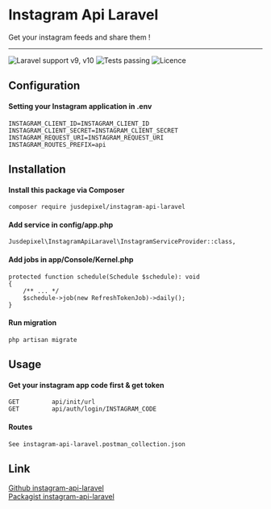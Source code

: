 # Instagram Api Laravel
Get your instagram feeds and share them !
***
![Laravel support v9, v10](https://img.shields.io/badge/Laravel%20Support-v9%2C%20v10-blue)
![Tests passing](https://img.shields.io/badge/Tests-passing-brightgreen)
![Licence](https://img.shields.io/badge/Licence-MIT-yellow)

## Configuration
#### Setting your Instagram application in .env
```
INSTAGRAM_CLIENT_ID=INSTAGRAM_CLIENT_ID
INSTAGRAM_CLIENT_SECRET=INSTAGRAM_CLIENT_SECRET
INSTAGRAM_REQUEST_URI=INSTAGRAM_REQUEST_URI
INSTAGRAM_ROUTES_PREFIX=api
```

## Installation
#### Install this package via Composer
```
composer require jusdepixel/instagram-api-laravel
```
#### Add service in config/app.php
```
Jusdepixel\InstagramApiLaravel\InstagramServiceProvider::class,
```
#### Add jobs in app/Console/Kernel.php
```
protected function schedule(Schedule $schedule): void
{
    /** ... */
    $schedule->job(new RefreshTokenJob)->daily();
}
```
#### Run migration
```
php artisan migrate
```

## Usage
#### Get your instagram app code first & get token
```
GET         api/init/url
GET         api/auth/login/INSTAGRAM_CODE
```
#### Routes
```
See instagram-api-laravel.postman_collection.json
```
## Link
[Github instagram-api-laravel](https://github.com/jusdepixel/instagram-api-laravel)  
[Packagist instagram-api-laravel](https://packagist.org/packages/jusdepixel/instagram-api-laravel)

